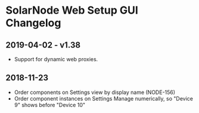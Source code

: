 # SolarNode Web Setup GUI Changelog

## 2019-04-02 - v1.38

 * Support for dynamic web proxies.

## 2018-11-23

 * Order components on Settings view by display name (NODE-156)
 * Order component instances on Settings Manage numerically, so "Device 9"
   shows before "Device 10"
